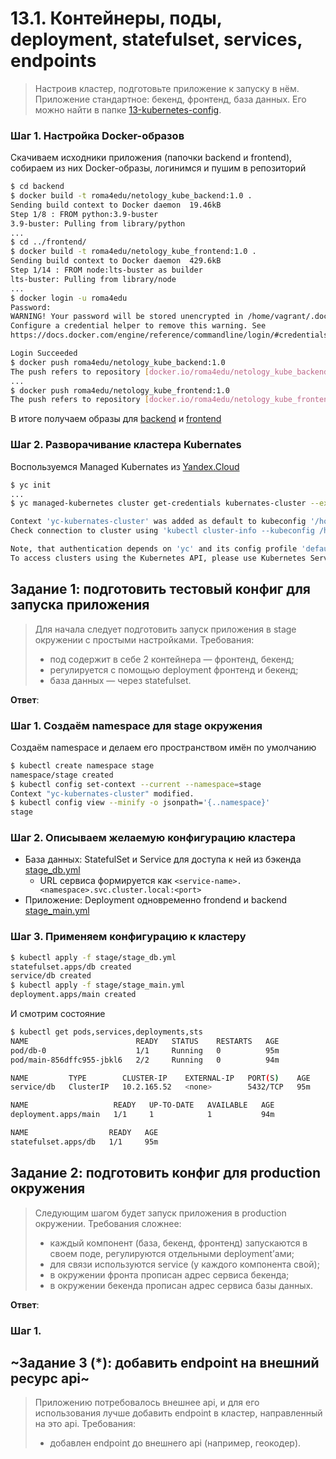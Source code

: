 # 13.1. Контейнеры, поды, deployment, statefulset, services, endpoints
> Настроив кластер, подготовьте приложение к запуску в нём. Приложение стандартное: бекенд, фронтенд, база данных. Его можно найти в папке [13-kubernetes-config](https://github.com/netology-code/devkub-homeworks/tree/main/13-kubernetes-config).

### Шаг 1. Настройка Docker-образов

Скачиваем исходники приложения (папочки backend и frontend), собираем из них Docker-образы, логинимся и пушим в репозиторий

```bash
$ cd backend
$ docker build -t roma4edu/netology_kube_backend:1.0 .
Sending build context to Docker daemon  19.46kB
Step 1/8 : FROM python:3.9-buster
3.9-buster: Pulling from library/python
...
$ cd ../frontend/
$ docker build -t roma4edu/netology_kube_frontend:1.0 .
Sending build context to Docker daemon  429.6kB
Step 1/14 : FROM node:lts-buster as builder
lts-buster: Pulling from library/node
...
$ docker login -u roma4edu
Password:
WARNING! Your password will be stored unencrypted in /home/vagrant/.docker/config.json.
Configure a credential helper to remove this warning. See
https://docs.docker.com/engine/reference/commandline/login/#credentials-store

Login Succeeded
$ docker push roma4edu/netology_kube_backend:1.0
The push refers to repository [docker.io/roma4edu/netology_kube_backend]
...
$ docker push roma4edu/netology_kube_frontend:1.0
The push refers to repository [docker.io/roma4edu/netology_kube_frontend]
```
В итоге получаем образы для [backend](https://hub.docker.com/repository/docker/roma4edu/netology_kube_backend) и [frontend](https://hub.docker.com/repository/docker/roma4edu/netology_kube_frontend)


### Шаг 2. Разворачивание кластера Kubernates

Воспользуемся Managed Kubernates из [Yandex.Cloud](https://cloud.yandex.ru/docs/managed-kubernetes/quickstart?from=int-console-empty-state)
```bash
$ yc init
...
$ yc managed-kubernetes cluster get-credentials kubernates-cluster --external

Context 'yc-kubernates-cluster' was added as default to kubeconfig '/home/vagrant/.kube/config'.
Check connection to cluster using 'kubectl cluster-info --kubeconfig /home/vagrant/.kube/config'.

Note, that authentication depends on 'yc' and its config profile 'default'.
To access clusters using the Kubernetes API, please use Kubernetes Service Account.
```

## Задание 1: подготовить тестовый конфиг для запуска приложения
>Для начала следует подготовить запуск приложения в stage окружении с простыми настройками. Требования:
>* под содержит в себе 2 контейнера — фронтенд, бекенд;
>* регулируется с помощью deployment фронтенд и бекенд;
>* база данных — через statefulset.

**Ответ**:

### Шаг 1. Создаём namespace для stage окружения

Создаём namespace и делаем его пространством имён по умолчанию

```bash
$ kubectl create namespace stage
namespace/stage created
$ kubectl config set-context --current --namespace=stage
Context "yc-kubernates-cluster" modified.
$ kubectl config view --minify -o jsonpath='{..namespace}'
stage
```

### Шаг 2. Описываем желаемую конфигурацию кластера

* База данных: StatefulSet и Service для доступа к ней из бэкенда [stage_db.yml](./stage_db.yml)
  * URL сервиса формируется как `<service-name>.<namespace>.svc.cluster.local:<port>`
* Приложение: Deployment одновременно frondend и backend [stage_main.yml](./stage_main.yml)

### Шаг 3. Применяем конфигурацию к кластеру

```bash
$ kubectl apply -f stage/stage_db.yml
statefulset.apps/db created
service/db created
$ kubectl apply -f stage/stage_main.yml
deployment.apps/main created
```

И смотрим состояние
```bash
$ kubectl get pods,services,deployments,sts
NAME                        READY   STATUS    RESTARTS   AGE
pod/db-0                    1/1     Running   0          95m
pod/main-856dffc955-jbkl6   2/2     Running   0          94m

NAME         TYPE        CLUSTER-IP    EXTERNAL-IP   PORT(S)    AGE
service/db   ClusterIP   10.2.165.52   <none>        5432/TCP   95m

NAME                   READY   UP-TO-DATE   AVAILABLE   AGE
deployment.apps/main   1/1     1            1           94m

NAME                  READY   AGE
statefulset.apps/db   1/1     95m
```


## Задание 2: подготовить конфиг для production окружения
>Следующим шагом будет запуск приложения в production окружении. Требования сложнее:
>* каждый компонент (база, бекенд, фронтенд) запускаются в своем поде, регулируются отдельными deployment’ами;
>* для связи используются service (у каждого компонента свой);
>* в окружении фронта прописан адрес сервиса бекенда;
>* в окружении бекенда прописан адрес сервиса базы данных.

**Ответ**:

### Шаг 1. 


## ~Задание 3 (*): добавить endpoint на внешний ресурс api~
>Приложению потребовалось внешнее api, и для его использования лучше добавить endpoint в кластер, направленный на это api. Требования:
>* добавлен endpoint до внешнего api (например, геокодер).
